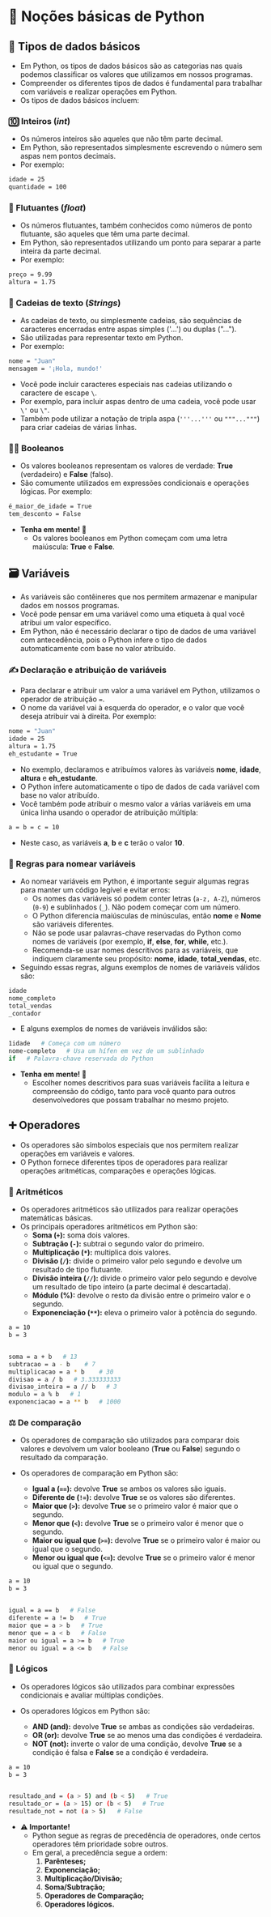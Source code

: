 # 🐍 Noções básicas de Python

## 🤔 Tipos de dados básicos

- Em Python, os tipos de dados básicos são as categorias nas quais podemos classificar os valores que utilizamos em nossos programas. 
- Compreender os diferentes tipos de dados é fundamental para trabalhar com variáveis e realizar operações em Python. 
- Os tipos de dados básicos incluem:

### 🔟 Inteiros (***int***)

- Os números inteiros são aqueles que não têm parte decimal. 
- Em Python, são representados simplesmente escrevendo o número sem aspas nem pontos decimais. 
- Por exemplo:

````sh
idade = 25
quantidade = 100
````
 

### 🔢 Flutuantes (***float***)

- Os números flutuantes, também conhecidos como números de ponto flutuante, são aqueles que têm uma parte decimal. 
- Em Python, são representados utilizando um ponto para separar a parte inteira da parte decimal. 
- Por exemplo:

````sh
preço = 9.99
altura = 1.75
````
 

### 📝 Cadeias de texto (***Strings***)

- As cadeias de texto, ou simplesmente cadeias, são sequências de caracteres encerradas entre aspas simples ('...') ou duplas ("..."). 
- São utilizadas para representar texto em Python. 
- Por exemplo:

````sh
nome = "Juan"
mensagem = '¡Hola, mundo!'
````

- Você pode incluir caracteres especiais nas cadeias utilizando o caractere de escape ``\``. 
- Por exemplo, para incluir aspas dentro de uma cadeia, você pode usar ``\'`` ou ``\"``. 
- Também pode utilizar a notação de tripla aspa (``'''...'''`` ou ``"""..."""``) para criar cadeias de várias linhas.


### 🕵️‍♂️ Booleanos

- Os valores booleanos representam os valores de verdade: **True** (verdadeiro) e **False** (falso). 
- São comumente utilizados em expressões condicionais e operações lógicas. Por exemplo:

````sh
é_maior_de_idade = True
tem_desconto = False
````

- **Tenha em mente! 🧠**
   - Os valores booleanos em Python começam com uma letra maiúscula: **True** e **False**.


## 🗃️ Variáveis

- As variáveis são contêineres que nos permitem armazenar e manipular dados em nossos programas. 
- Você pode pensar em uma variável como uma etiqueta à qual você atribui um valor específico. 
- Em Python, não é necessário declarar o tipo de dados de uma variável com antecedência, pois o Python infere o tipo de dados automaticamente com base no valor atribuído.


### ✍️ Declaração e atribuição de variáveis

- Para declarar e atribuir um valor a uma variável em Python, utilizamos o operador de atribuição `=`. 
- O nome da variável vai à esquerda do operador, e o valor que você deseja atribuir vai à direita. Por exemplo:

````sh
nome = "Juan"
idade = 25
altura = 1.75
eh_estudante = True
````

- No exemplo, declaramos e atribuímos valores às variáveis **nome**, **idade**, **altura** e **eh_estudante**. 
- O Python infere automaticamente o tipo de dados de cada variável com base no valor atribuído.
- Você também pode atribuir o mesmo valor a várias variáveis em uma única linha usando o operador de atribuição múltipla:

````sh
a = b = c = 10
````

- Neste caso, as variáveis **a**, **b** e **c** terão o valor **10**.


### 📜 Regras para nomear variáveis

- Ao nomear variáveis em Python, é importante seguir algumas regras para manter um código legível e evitar erros:
   - Os nomes das variáveis só podem conter letras (``a-z, A-Z``), números (``0-9``) e sublinhados (``_``). Não podem começar com um número.
   - O Python diferencia maiúsculas de minúsculas, então **nome** e **Nome** são variáveis diferentes.
   - Não se pode usar palavras-chave reservadas do Python como nomes de variáveis (por exemplo, **if**, **else**, **for**, **while**, etc.).
   - Recomenda-se usar nomes descritivos para as variáveis, que indiquem claramente seu propósito: **nome**, **idade**, **total_vendas**, etc.
- Seguindo essas regras, alguns exemplos de nomes de variáveis válidos são:

````sh
idade
nome_completo
total_vendas
_contador
````

- E alguns exemplos de nomes de variáveis inválidos são:

````sh
1idade   # Começa com um número
nome-completo   # Usa um hífen em vez de um sublinhado
if   # Palavra-chave reservada do Python
````

- **Tenha em mente! 🧠**
  - Escolher nomes descritivos para suas variáveis facilita a leitura e compreensão do código, tanto para você quanto para outros desenvolvedores que possam trabalhar no mesmo projeto.


## ➕ Operadores

- Os operadores são símbolos especiais que nos permitem realizar operações em variáveis e valores.
- O Python fornece diferentes tipos de operadores para realizar operações aritméticas, comparações e operações lógicas.

### 🧮 Aritméticos

- Os operadores aritméticos são utilizados para realizar operações matemáticas básicas. 
- Os principais operadores aritméticos em Python são:
   - **Soma (`+`):** soma dois valores.
   - **Subtração (`-`):** subtrai o segundo valor do primeiro.
   - **Multiplicação (`*`):** multiplica dois valores.
   - **Divisão (`/`):** divide o primeiro valor pelo segundo e devolve um resultado de tipo flutuante.
   - **Divisão inteira (`//`):** divide o primeiro valor pelo segundo e devolve um resultado de tipo inteiro (a parte decimal é descartada).
   - **Módulo (%):** devolve o resto da divisão entre o primeiro valor e o segundo.
   - **Exponenciação (`**`):** eleva o primeiro valor à potência do segundo.

````sh
a = 10
b = 3


soma = a + b   # 13
subtracao = a - b    # 7
multiplicacao = a * b    # 30
divisao = a / b   # 3.333333333
divisao_inteira = a // b   # 3
modulo = a % b   # 1
exponenciacao = a ** b   # 1000
````

### ⚖️ De comparação

- Os operadores de comparação são utilizados para comparar dois valores e devolvem um valor booleano (**True** ou **False**) segundo o resultado da comparação. 
- Os operadores de comparação em Python são:

  - **Igual a (`==`):** devolve **True** se ambos os valores são iguais.
  - **Diferente de (`!=`):** devolve **True** se os valores são diferentes.
  - **Maior que (`>`):** devolve **True** se o primeiro valor é maior que o segundo.
  - **Menor que (`<`):** devolve **True** se o primeiro valor é menor que o segundo.
  - **Maior ou igual que (`>=`):** devolve **True** se o primeiro valor é maior ou igual que o segundo.
  - **Menor ou igual que (`<=`):** devolve **True** se o primeiro valor é menor ou igual que o segundo.

````sh
a = 10
b = 3


igual = a == b   # False
diferente = a != b   # True
maior que = a > b   # True
menor que = a < b   # False
maior ou igual = a >= b   # True
menor ou igual = a <= b   # False
````


### 🤔 Lógicos

- Os operadores lógicos são utilizados para combinar expressões condicionais e avaliar múltiplas condições. 
- Os operadores lógicos em Python são:

  - **AND (and):** devolve **True** se ambas as condições são verdadeiras.
  - **OR (or):** devolve **True** se ao menos uma das condições é verdadeira.
  - **NOT (not):** inverte o valor de uma condição, devolve **True** se a condição é falsa e **False** se a condição é verdadeira.

````sh
a = 10
b = 3


resultado_and = (a > 5) and (b < 5)   # True
resultado_or = (a > 15) or (b < 5)   # True
resultado_not = not (a > 5)   # False
````

- **⚠ Importante!**
   - Python segue as regras de precedência de operadores, onde certos operadores têm prioridade sobre outros. 
   - Em geral, a precedência segue a ordem: 
     1. **Parênteses;**
     2. **Exponenciação;**
     3. **Multiplicação/Divisão;**
     4. **Soma/Subtração;**
     5. **Operadores de Comparação;**
     6. **Operadores lógicos.**
